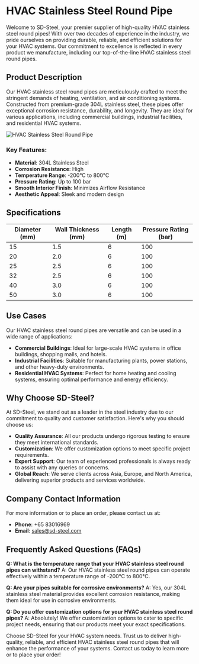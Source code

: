 # HVAC Stainless Steel Round Pipe

Welcome to SD-Steel, your premier supplier of high-quality HVAC stainless steel round pipes! With over two decades of experience in the industry, we pride ourselves on providing durable, reliable, and efficient solutions for your HVAC systems. Our commitment to excellence is reflected in every product we manufacture, including our top-of-the-line HVAC stainless steel round pipes.

## Product Description

Our HVAC stainless steel round pipes are meticulously crafted to meet the stringent demands of heating, ventilation, and air conditioning systems. Constructed from premium-grade 304L stainless steel, these pipes offer exceptional corrosion resistance, durability, and longevity. They are ideal for various applications, including commercial buildings, industrial facilities, and residential HVAC systems.

![HVAC Stainless Steel Round Pipe](https://github.com/user-attachments/assets/2567258e-e124-4816-932d-1809bd27ef0b)

### Key Features:
- **Material**: 304L Stainless Steel
- **Corrosion Resistance**: High
- **Temperature Range**: -200°C to 800°C
- **Pressure Rating**: Up to 100 bar
- **Smooth Interior Finish**: Minimizes Airflow Resistance
- **Aesthetic Appeal**: Sleek and modern design

## Specifications

| Diameter (mm) | Wall Thickness (mm) | Length (m) | Pressure Rating (bar) |
|---------------|---------------------|------------|----------------------|
| 15            | 1.5                 | 6          | 100                  |
| 20            | 2.0                 | 6          | 100                  |
| 25            | 2.5                 | 6          | 100                  |
| 32            | 2.5                 | 6          | 100                  |
| 40            | 3.0                 | 6          | 100                  |
| 50            | 3.0                 | 6          | 100                  |

## Use Cases

Our HVAC stainless steel round pipes are versatile and can be used in a wide range of applications:

- **Commercial Buildings**: Ideal for large-scale HVAC systems in office buildings, shopping malls, and hotels.
- **Industrial Facilities**: Suitable for manufacturing plants, power stations, and other heavy-duty environments.
- **Residential HVAC Systems**: Perfect for home heating and cooling systems, ensuring optimal performance and energy efficiency.

## Why Choose SD-Steel?

At SD-Steel, we stand out as a leader in the steel industry due to our commitment to quality and customer satisfaction. Here's why you should choose us:

- **Quality Assurance**: All our products undergo rigorous testing to ensure they meet international standards.
- **Customization**: We offer customization options to meet specific project requirements.
- **Expert Support**: Our team of experienced professionals is always ready to assist with any queries or concerns.
- **Global Reach**: We serve clients across Asia, Europe, and North America, delivering superior products and services worldwide.

## Company Contact Information

For more information or to place an order, please contact us at:
- **Phone**: +65 83016969
- **Email**: sales@sd-steel.com

## Frequently Asked Questions (FAQs)

**Q: What is the temperature range that your HVAC stainless steel round pipes can withstand?**
A: Our HVAC stainless steel round pipes can operate effectively within a temperature range of -200°C to 800°C.

**Q: Are your pipes suitable for corrosive environments?**
A: Yes, our 304L stainless steel material provides excellent corrosion resistance, making them ideal for use in corrosive environments.

**Q: Do you offer customization options for your HVAC stainless steel round pipes?**
A: Absolutely! We offer customization options to cater to specific project needs, ensuring that our products meet your exact specifications.

Choose SD-Steel for your HVAC system needs. Trust us to deliver high-quality, reliable, and efficient HVAC stainless steel round pipes that will enhance the performance of your systems. Contact us today to learn more or to place your order!